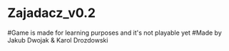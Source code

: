 # Zajadacz_v0.2
#Game is made for learning purposes and it's not playable yet
#Made by Jakub Dwojak & Karol Drozdowski
